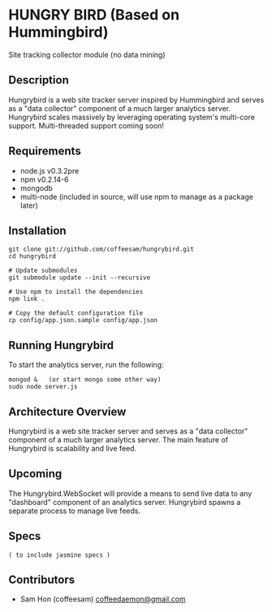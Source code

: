 HUNGRY BIRD (Based on Hummingbird)
==================================

Site tracking collector module (no data mining)



Description
---------------

Hungrybird is a web site tracker server inspired by Hummingbird and serves as a "data collector" component of a much larger analytics server.
Hungrybird scales massively by leveraging operating system's multi-core support. Multi-threaded support coming soon!


Requirements
-------------------

 * node.js v0.3.2pre
 * npm v0.2.14-6
 * mongodb
 * multi-node (included in source, will use npm to manage as a package later)


Installation
--------------

    git clone git://github.com/coffeesam/hungrybird.git
    cd hungrybird

    # Update submodules
    git submodule update --init --recursive
    
    # Use npm to install the dependencies
    npm link .

    # Copy the default configuration file
    cp config/app.json.sample config/app.json


Running Hungrybird
------------------------------

To start the analytics server, run the following:

    mongod &   (or start mongo some other way)
    sudo node server.js


Architecture Overview
---------------------

Hungrybird is a web site tracker server and serves as a "data collector" component of a
much larger analytics server. The main feature of Hungrybird is scalability and live feed.


Upcoming
--------------------
The Hungrybird.WebSocket will provide a means to send live data to any "dashboard" component of
an analytics server. Hungrybird spawns a separate process to manage live feeds.


Specs
--------

    ( to include jasmine specs )


Contributors
------------

 * Sam Hon (coffeesam) <coffeedaemon@gmail.com>



